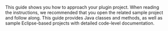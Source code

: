 This guide shows you how to approach your plugin project. When reading the instructions, we recommended that you open the related sample project and follow along. This guide provides Java classes and methods, as well as sample Eclipse-based projects with detailed code-level documentation.